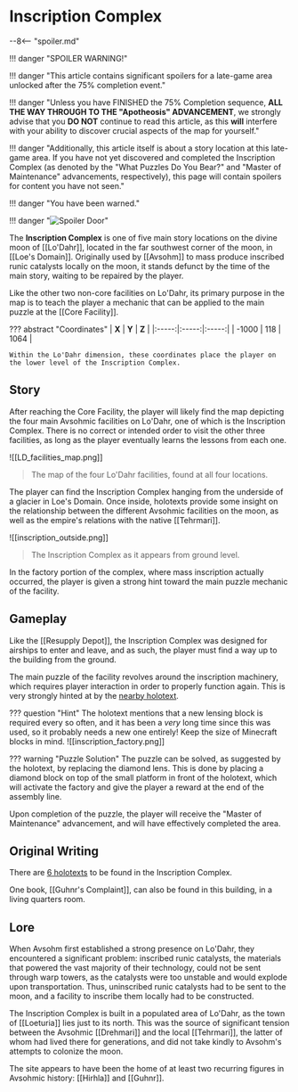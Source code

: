 # Inscription Complex

--8<-- "spoiler.md"

!!! danger "SPOILER WARNING!"

!!! danger "This article contains significant spoilers for a late-game area unlocked after the 75% completion event."

!!! danger "Unless you have FINISHED the 75% Completion sequence, **ALL THE WAY THROUGH TO THE "Apotheosis" ADVANCEMENT**, we strongly advise that you **DO NOT** continue to read this article, as this **will** interfere with your ability to discover crucial aspects of the map for yourself."

!!! danger "Additionally, this article itself is about a story location at this late-game area. If you have not yet discovered and completed the Inscription Complex (as denoted by the "What Puzzles Do You Bear?" and "Master of Maintenance" advancements, respectively), this page will contain spoilers for content you have not seen."

!!! danger "You have been warned."

!!! danger "![Spoiler Door](/assets/img/spoiler_door.png)"

The **Inscription Complex** is one of five main story locations on the divine moon of [[Lo'Dahr]], located in the far southwest corner of the moon, in [[Loe's Domain]]. Originally used by [[Avsohm]] to mass produce inscribed runic catalysts locally on the moon, it stands defunct by the time of the main story, waiting to be repaired by the player.

Like the other two non-core facilities on Lo'Dahr, its primary purpose in the map is to teach the player a mechanic that can be applied to the main puzzle at the [[Core Facility]]. 

??? abstract "Coordinates"
    | **X** | **Y** | **Z** |
    |:-----:|:-----:|:-----:|
    | -1000   |  118   | 1064  |

    Within the Lo'Dahr dimension, these coordinates place the player on the lower level of the Inscription Complex.

## Story
After reaching the Core Facility, the player will likely find the map depicting the four main Avsohmic facilities on Lo'Dahr, one of which is the Inscription Complex. There is no correct or intended order to visit the other three facilities, as long as the player eventually learns the lessons from each one. 

![[LD_facilities_map.png]]
> The map of the four Lo'Dahr facilities, found at all four locations.

The player can find the Inscription Complex hanging from the underside of a glacier in Loe's Domain. Once inside, holotexts provide some insight on the relationship between the different Avsohmic facilities on the moon, as well as the empire's relations with the native [[Tehrmari]]. 

![[inscription_outside.png]]
> The Inscription Complex as it appears from ground level.

In the factory portion of the complex, where mass inscription actually occurred, the player is given a strong hint toward the main puzzle mechanic of the facility.

## Gameplay
Like the [[Resupply Depot]], the Inscription Complex was designed for airships to enter and leave, and as such, the player must find a way up to the building from the ground.

The main puzzle of the facility revolves around the inscription machinery, which requires player interaction in order to properly function again. This is very strongly hinted at by the [nearby holotext](inscription_factory.md).

??? question "Hint"
    The holotext mentions that a new lensing block is required every so often, and it has been a *very* long time since this was used, so it probably needs a new one entirely! Keep the size of Minecraft blocks in mind.
    ![[inscription_factory.png]]

??? warning "Puzzle Solution"
    The puzzle can be solved, as suggested by the holotext, by replacing the diamond lens. This is done by placing a diamond block on top of the small platform in front of the holotext, which will activate the factory and give the player a reward at the end of the assembly line.

Upon completion of the puzzle, the player will receive the "Master of Maintenance" advancement, and will have effectively completed the area.

## Original Writing
There are [6 holotexts](/Story_and_Features/Holotexts/Post-75_Areas/Inscription_Complex/) to be found in the Inscription Complex.

One book, [[Guhnr's Complaint]], can also be found in this building, in a living quarters room.

## Lore
When Avsohm first established a strong presence on Lo'Dahr, they encountered a significant problem: inscribed runic catalysts, the materials that powered the vast majority of their technology, could not be sent through warp towers, as the catalysts were too unstable and would explode upon transportation. Thus, uninscribed runic catalysts had to be sent to the moon, and a facility to inscribe them locally had to be constructed. 

The Inscription Complex is built in a populated area of Lo'Dahr, as the town of [[Loeturia]] lies just to its north. This was the source of significant tension between the Avsohmic [[Drehmari]] and the local [[Tehrmari]], the latter of whom had lived there for generations, and did not take kindly to Avsohm's attempts to colonize the moon. 

The site appears to have been the home of at least two recurring figures in Avsohmic history: [[Hirhla]] and [[Guhnr]].
